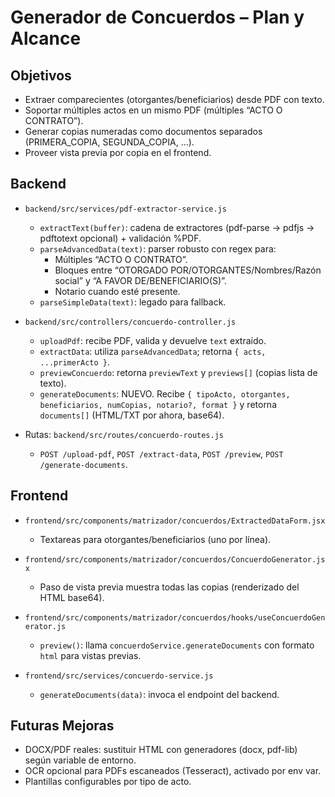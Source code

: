 # Generador de Concuerdos – Plan y Alcance

## Objetivos
- Extraer comparecientes (otorgantes/beneficiarios) desde PDF con texto.
- Soportar múltiples actos en un mismo PDF (múltiples “ACTO O CONTRATO”).
- Generar copias numeradas como documentos separados (PRIMERA_COPIA, SEGUNDA_COPIA, …).
- Proveer vista previa por copia en el frontend.

## Backend

- `backend/src/services/pdf-extractor-service.js`
  - `extractText(buffer)`: cadena de extractores (pdf-parse → pdfjs → pdftotext opcional) + validación %PDF.
  - `parseAdvancedData(text)`: parser robusto con regex para:
    - Múltiples “ACTO O CONTRATO”.
    - Bloques entre “OTORGADO POR/OTORGANTES/Nombres/Razón social” y “A FAVOR DE/BENEFICIARIO(S)”.
    - Notario cuando esté presente.
  - `parseSimpleData(text)`: legado para fallback.

- `backend/src/controllers/concuerdo-controller.js`
  - `uploadPdf`: recibe PDF, valida y devuelve `text` extraído.
  - `extractData`: utiliza `parseAdvancedData`; retorna `{ acts, ...primerActo }`.
  - `previewConcuerdo`: retorna `previewText` y `previews[]` (copias lista de texto).
  - `generateDocuments`: NUEVO. Recibe `{ tipoActo, otorgantes, beneficiarios, numCopias, notario?, format }` y retorna `documents[]` (HTML/TXT por ahora, base64).

- Rutas: `backend/src/routes/concuerdo-routes.js`
  - `POST /upload-pdf`, `POST /extract-data`, `POST /preview`, `POST /generate-documents`.

## Frontend

- `frontend/src/components/matrizador/concuerdos/ExtractedDataForm.jsx`
  - Textareas para otorgantes/beneficiarios (uno por línea).

- `frontend/src/components/matrizador/concuerdos/ConcuerdoGenerator.jsx`
  - Paso de vista previa muestra todas las copias (renderizado del HTML base64).

- `frontend/src/components/matrizador/concuerdos/hooks/useConcuerdoGenerator.js`
  - `preview()`: llama `concuerdoService.generateDocuments` con formato `html` para vistas previas.

- `frontend/src/services/concuerdo-service.js`
  - `generateDocuments(data)`: invoca el endpoint del backend.

## Futuras Mejoras
- DOCX/PDF reales: sustituir HTML con generadores (docx, pdf-lib) según variable de entorno.
- OCR opcional para PDFs escaneados (Tesseract), activado por env var.
- Plantillas configurables por tipo de acto.

